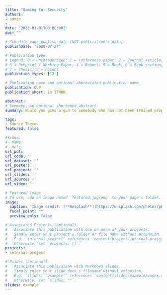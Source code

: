 ```yaml
---
title: "Gaming for Security"
authors:
- admin
- 
date: "2013-01-01T00:00:00Z"
doi: ""

# Schedule page publish date (NOT publication's date).
publishDate: "2020-07-24"

# Publication type.
# Legend: 0 = Uncategorized; 1 = Conference paper; 2 = Journal article;
# 3 = Preprint / Working Paper; 4 = Report; 5 = Book; 6 = Book section;
# 7 = Thesis; 8 = Patent
publication_types: ["2"]

# Publication name and optional abbreviated publication name.
publication: OUP
publication_short: In ITNOW

abstract: 
# Summary. An optional shortened abstract.
summary: Would you give a gun to somebody who has not been trained properly? The risk would be the same as giving a computer connected to the internet to someone who has not been properly trained says Nalin Asanka Gamagedara Arachchilage MBCS at Brunel University and visiting lecturer in computing at the University of Bedfordshire.

tags:
- Source Themes
featured: false

#links:
#- name: 
#  url: 
url_pdf: 
url_code: ''
url_dataset: ''
url_poster: ''
url_project: ''
url_slides: ''
url_source: ''
url_video: ''

# Featured image
# To use, add an image named `featured.jpg/png` to your page's folder. 
image:
  caption: 'Image credit: [**Unsplash**](https://unsplash.com/photos/pLCdAaMFLTE)'
  focal_point: ""
  preview_only: false

# Associated Projects (optional).
#   Associate this publication with one or more of your projects.
#   Simply enter your project's folder or file name without extension.
#   E.g. `internal-project` references `content/project/internal-project/index.md`.
#   Otherwise, set `projects: []`.
projects:
- internal-project

# Slides (optional).
#   Associate this publication with Markdown slides.
#   Simply enter your slide deck's filename without extension.
#   E.g. `slides: "example"` references `content/slides/example/index.md`.
#   Otherwise, set `slides: ""`.
slides: example
---
```



